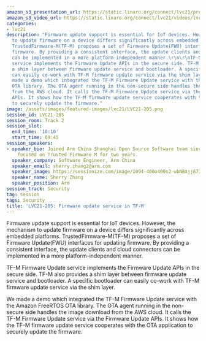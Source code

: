 ```yaml
---
amazon_s3_presentation_url: https://static.linaro.org/connect/lvc21/presentations/lvc21-205.pdf
amazon_s3_video_url: https://static.linaro.org/connect/lvc21/videos/lvc21-205.mp4
categories:
- lvc21
description: "Firmware update support is essential for IoT devices. However, the mechanism
  to update firmware on a device differs significantly across embedded platforms.
  TrustedFirmware-M(TF-M) proposes a set of Firmware Update(FWU) interfaces for updating
  firmware. By providing a consistent interface, the update clients and cloud connectors
  can be implemented in a more platform-independent manner.\r\n\r\nTF-M Firmware Update
  service implements the Firmware Update APIs in the secure side. TF-M also provides
  a shim layer between firmware update service and bootloader. A specific bootloader
  can easily co-work with TF-M firmware update service via the shim layer.\r\n\r\nWe
  made a demo which integrated the TF-M Firmware Update service with the Amazon FreeRTOS
  OTA library. The OTA agent running in the non-secure side handles the image download
  from the AWS cloud. It calls the TF-M Firmware Update service via the Firmware Update
  APIs. It shows how the TF-M firmware update service cooperates with the OTA application
  to securely update the firmware."
image: /assets/images/featured-images/lvc21/LVC21-205.png
session_id: LVC21-205
session_room: Track 2
session_slot:
  end_time: '10:10'
  start_time: 09:45
session_speakers:
- speaker_bio: Joined Arm China Shanghai Open Source Software team since 2018. Have
    focused on Trusted Firmware M for two years.
  speaker_company: Software Engineer, Arm China
  speaker_email: sherry.zhang2@arm.com
  speaker_image: https://sessionize.com/image/1094-400o400o2-wbNBAjj673wdkd5Y4yiSkw.jpg
  speaker_name: Sherry Zhang
  speaker_position: Arm
session_track: Security
tag: session
tags: Security
title: 'LVC21-205: Firmware update service in TF-M'
---
```


Firmware update support is essential for IoT devices. However, the mechanism to update firmware on a device differs significantly across embedded platforms. TrustedFirmware-M(TF-M) proposes a set of Firmware Update(FWU) interfaces for updating firmware. By providing a consistent interface, the update clients and cloud connectors can be implemented in a more platform-independent manner.

TF-M Firmware Update service implements the Firmware Update APIs in the secure side. TF-M also provides a shim layer between firmware update service and bootloader. A specific bootloader can easily co-work with TF-M firmware update service via the shim layer.

We made a demo which integrated the TF-M Firmware Update service with the Amazon FreeRTOS OTA library. The OTA agent running in the non-secure side handles the image download from the AWS cloud. It calls the TF-M Firmware Update service via the Firmware Update APIs. It shows how the TF-M firmware update service cooperates with the OTA application to securely update the firmware.